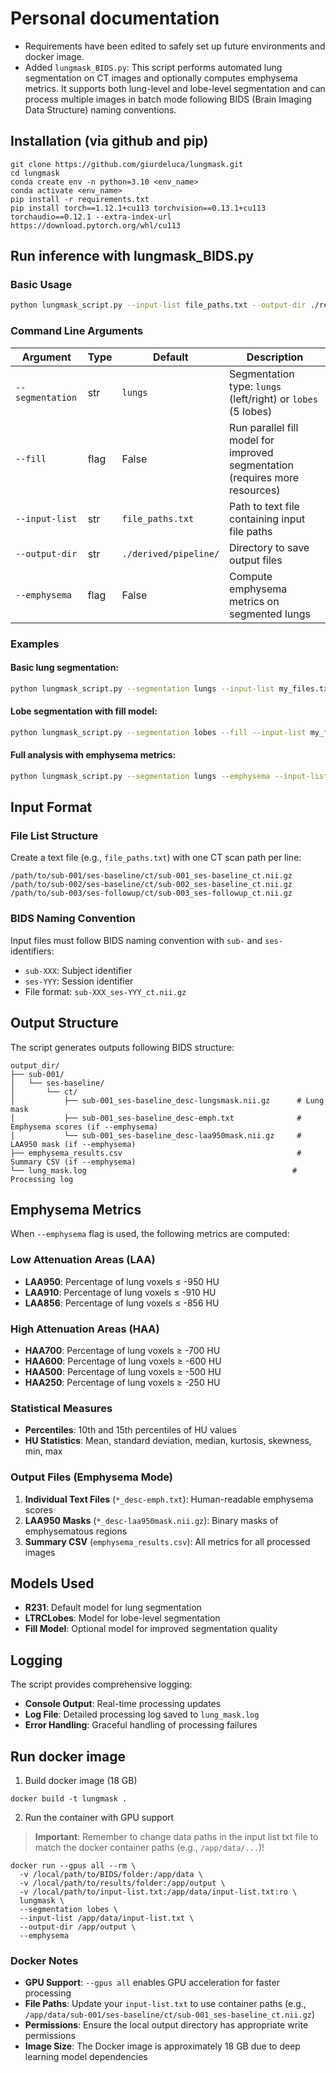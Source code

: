 # Personal documentation
- Requirements have been edited to safely set up future environments and docker image.
- Added `lungmask_BIDS.py`: This script performs automated lung segmentation on CT images and optionally computes emphysema metrics. It supports both lung-level and lobe-level segmentation and can process multiple images in batch mode following BIDS (Brain Imaging Data Structure) naming conventions.

## Installation (via github and pip)
```shell 
git clone https://github.com/giurdeluca/lungmask.git
cd lungmask
conda create env -n python=3.10 <env_name>
conda activate <env_name>
pip install -r requirements.txt
pip install torch==1.12.1+cu113 torchvision==0.13.1+cu113 torchaudio==0.12.1 --extra-index-url https://download.pytorch.org/whl/cu113
```

## Run inference with lungmask_BIDS.py
### Basic Usage

```bash
python lungmask_script.py --input-list file_paths.txt --output-dir ./results/
```

### Command Line Arguments

| Argument | Type | Default | Description |
|----------|------|---------|-------------|
| `--segmentation` | str | `lungs` | Segmentation type: `lungs` (left/right) or `lobes` (5 lobes) |
| `--fill` | flag | False | Run parallel fill model for improved segmentation (requires more resources) |
| `--input-list` | str | `file_paths.txt` | Path to text file containing input file paths |
| `--output-dir` | str | `./derived/pipeline/` | Directory to save output files |
| `--emphysema` | flag | False | Compute emphysema metrics on segmented lungs |

### Examples

#### Basic lung segmentation:
```bash
python lungmask_script.py --segmentation lungs --input-list my_files.txt
```

#### Lobe segmentation with fill model:
```bash
python lungmask_script.py --segmentation lobes --fill --input-list my_files.txt
```

#### Full analysis with emphysema metrics:
```bash
python lungmask_script.py --segmentation lungs --emphysema --input-list my_files.txt --output-dir ./analysis_results/
```

## Input Format

### File List Structure

Create a text file (e.g., `file_paths.txt`) with one CT scan path per line:

```
/path/to/sub-001/ses-baseline/ct/sub-001_ses-baseline_ct.nii.gz
/path/to/sub-002/ses-baseline/ct/sub-002_ses-baseline_ct.nii.gz
/path/to/sub-003/ses-followup/ct/sub-003_ses-followup_ct.nii.gz
```

### BIDS Naming Convention

Input files must follow BIDS naming convention with `sub-` and `ses-` identifiers:
- `sub-XXX`: Subject identifier
- `ses-YYY`: Session identifier
- File format: `sub-XXX_ses-YYY_ct.nii.gz`

## Output Structure

The script generates outputs following BIDS structure:

```
output_dir/
├── sub-001/
│   └── ses-baseline/
│       └── ct/
│           ├── sub-001_ses-baseline_desc-lungsmask.nii.gz      # Lung mask
│           ├── sub-001_ses-baseline_desc-emph.txt              # Emphysema scores (if --emphysema)
│           └── sub-001_ses-baseline_desc-laa950mask.nii.gz     # LAA950 mask (if --emphysema)
├── emphysema_results.csv                                       # Summary CSV (if --emphysema)
└── lung_mask.log                                              # Processing log
```

## Emphysema Metrics

When `--emphysema` flag is used, the following metrics are computed:

### Low Attenuation Areas (LAA)
- **LAA950**: Percentage of lung voxels ≤ -950 HU
- **LAA910**: Percentage of lung voxels ≤ -910 HU  
- **LAA856**: Percentage of lung voxels ≤ -856 HU

### High Attenuation Areas (HAA)
- **HAA700**: Percentage of lung voxels ≥ -700 HU
- **HAA600**: Percentage of lung voxels ≥ -600 HU
- **HAA500**: Percentage of lung voxels ≥ -500 HU
- **HAA250**: Percentage of lung voxels ≥ -250 HU

### Statistical Measures
- **Percentiles**: 10th and 15th percentiles of HU values
- **HU Statistics**: Mean, standard deviation, median, kurtosis, skewness, min, max

### Output Files (Emphysema Mode)

1. **Individual Text Files** (`*_desc-emph.txt`): Human-readable emphysema scores
2. **LAA950 Masks** (`*_desc-laa950mask.nii.gz`): Binary masks of emphysematous regions
3. **Summary CSV** (`emphysema_results.csv`): All metrics for all processed images

## Models Used

- **R231**: Default model for lung segmentation
- **LTRCLobes**: Model for lobe-level segmentation
- **Fill Model**: Optional model for improved segmentation quality

## Logging

The script provides comprehensive logging:
- **Console Output**: Real-time processing updates
- **Log File**: Detailed processing log saved to `lung_mask.log`
- **Error Handling**: Graceful handling of processing failures

## Run docker image

1. Build docker image (18 GB)
```shell
docker build -t lungmask .
```

2. Run the container with GPU support
> **Important**: Remember to change data paths in the input list txt file to match the docker container paths (e.g., `/app/data/...`)!

```shell
docker run --gpus all --rm \
  -v /local/path/to/BIDS/folder:/app/data \
  -v /local/path/to/results/folder:/app/output \
  -v /local/path/to/input-list.txt:/app/data/input-list.txt:ro \
  lungmask \
  --segmentation lobes \
  --input-list /app/data/input-list.txt \
  --output-dir /app/output \
  --emphysema
```

### Docker Notes
- **GPU Support**: `--gpus all` enables GPU acceleration for faster processing
- **File Paths**: Update your `input-list.txt` to use container paths (e.g., `/app/data/sub-001/ses-baseline/ct/sub-001_ses-baseline_ct.nii.gz`)
- **Permissions**: Ensure the local output directory has appropriate write permissions
- **Image Size**: The Docker image is approximately 18 GB due to deep learning model dependencies